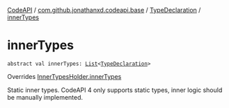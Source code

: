 [CodeAPI](../../index.md) / [com.github.jonathanxd.codeapi.base](../index.md) / [TypeDeclaration](index.md) / [innerTypes](.)

# innerTypes

`abstract val innerTypes: `[`List`](https://kotlinlang.org/api/latest/jvm/stdlib/kotlin.collections/-list/index.html)`<`[`TypeDeclaration`](index.md)`>`

Overrides [InnerTypesHolder.innerTypes](../-inner-types-holder/inner-types.md)

Static inner types. CodeAPI 4 only supports static types, inner logic should be
manually implemented.

